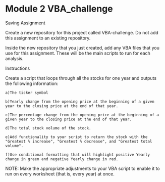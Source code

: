# Module 2 VBA_challenge

Saving Assignment

  Create a new repository for this project called VBA-challenge. Do not add this assignment to an existing repository.

  Inside the new repository that you just created, add any VBA files that you use for this assignment. These will be the main scripts to run for each analysis.


Instructions

  Create a script that loops through all the stocks for one year and outputs the following information:
  
    a)The ticker symbol
    
    b)Yearly change from the opening price at the beginning of a given year to the closing price at the end of that year.
    
    c)The percentage change from the opening price at the beginning of a given year to the closing price at the end of that year.
    
    d)The total stock volume of the stock. 
  
    e)Add functionality to your script to return the stock with the "Greatest % increase", "Greatest % decrease", and "Greatest total volume". 
  
    f)Use conditional formatting that will highlight positive Yearly change in green and negative Yearly change in red.
  
   NOTE: Make the appropriate adjustments to your VBA script to enable it to run on every worksheet (that is, every year) at once.
  

